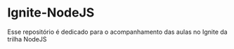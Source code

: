 # Ignite-NodeJS
Esse repositório é dedicado para o acompanhamento das aulas no Ignite da trilha NodeJS 
